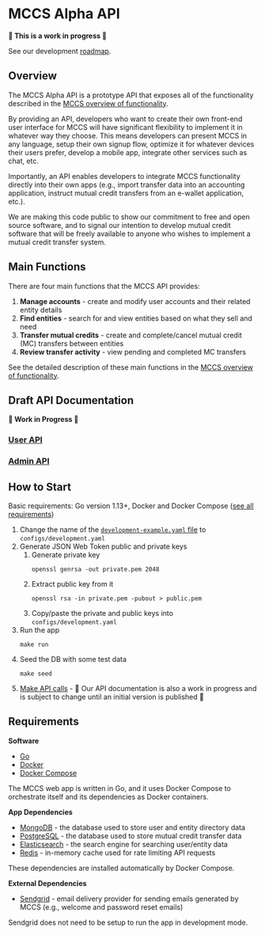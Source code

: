 # MCCS Alpha API

**🚧 This is a work in progress 🚧**

See our development [roadmap](https://github.com/ic3network/mccs#roadmap).

## Overview

The MCCS Alpha API is a prototype API that exposes all of the functionality described in the [MCCS overview of functionality](https://github.com/ic3network/mccs/blob/master/alpha-functionality.md).

By providing an API, developers who want to create their own front-end user interface for MCCS will have significant flexibility to implement it in whatever way they choose. This means developers can present MCCS in any language, setup their own signup flow, optimize it for whatever devices their users prefer, develop a mobile app, integrate other services such as chat, etc.

Importantly, an API enables developers to integrate MCCS functionality directly into their own apps (e.g., import transfer data into an accounting application, instruct mutual credit transfers from an e-wallet application, etc.).

We are making this code public to show our commitment to free and open source software, and to signal our intention to develop mutual credit software that will be freely available to anyone who wishes to implement a mutual credit transfer system.

## Main Functions

There are four main functions that the MCCS API provides:

1. **Manage accounts** - create and modify user accounts and their related entity details
2. **Find entities** - search for and view entities based on what they sell and need
3. **Transfer mutual credits** - create and complete/cancel mutual credit (MC) transfers between entities
4. **Review transfer activity** - view pending and completed MC transfers

See the detailed description of these main functions in the [MCCS overview of functionality](https://github.com/ic3network/mccs/blob/master/alpha-functionality.md).

## Draft API Documentation

**🚧 Work in Progress 🚧**

### [User API](https://documenter.getpostman.com/view/10168004/SWTD7wqB?version=latest)

### [Admin API](https://documenter.getpostman.com/view/10168004/SzYYyy7e?version=latest)

## How to Start

Basic requirements: Go version 1.13+, Docker and Docker Compose ([see all requirements](#requirements))

1. Change the name of the [`development-example.yaml` file](configs/development-example.yaml) to `configs/development.yaml`
1. Generate JSON Web Token public and private keys
    1. Generate private key
        ```
        openssl genrsa -out private.pem 2048
        ```
    1. Extract public key from it
        ```
        openssl rsa -in private.pem -pubout > public.pem
        ```
    1. Copy/paste the private and public keys into `configs/development.yaml`
1. Run the app
    ```
    make run
    ```
1. Seed the DB with some test data
    ```
    make seed
    ```
1. [Make API calls](#draft-api-documentation) - 🚧 Our API documentation is also a work in progress and is subject to change until an initial version is published 🚧

## Requirements

**Software**

- [Go](https://golang.org/doc/install)
- [Docker](https://docs.docker.com/install/)
- [Docker Compose](https://docs.docker.com/compose/install/)

The MCCS web app is written in Go, and it uses Docker Compose to orchestrate itself and its dependencies as Docker containers.

**App Dependencies**

- [MongoDB](https://en.wikipedia.org/wiki/MongoDB) - the database used to store user and entity directory data
- [PostgreSQL](https://www.postgresql.org/) - the database used to store mutual credit transfer data
- [Elasticsearch](https://en.wikipedia.org/wiki/Elasticsearch) - the search engine for searching user/entity data
- [Redis](https://redis.io/) - in-memory cache used for rate limiting API requests

These dependencies are installed automatically by Docker Compose.

**External Dependencies**

- [Sendgrid](https://sendgrid.com/) - email delivery provider for sending emails generated by MCCS (e.g., welcome and password reset emails)

Sendgrid does not need to be setup to run the app in development mode.
